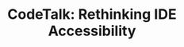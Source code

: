 ---
permalink: /cta/
title: "CodeTalk: Rethinking IDE Accessibility"
redirect_to: 
  - https://www.microsoft.com/en-us/research/blog/codetalk-rethinking-ide-accessibility/
---